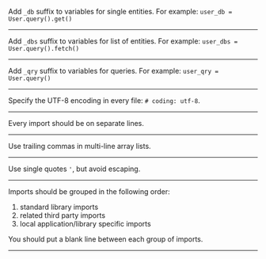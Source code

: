 Add `_db` suffix to variables for single entities. For example:
`user_db = User.query().get()`

-------------------------------------------------------------------------------

Add `_dbs` suffix to variables for list of entities. For example:
`user_dbs = User.query().fetch()`

-------------------------------------------------------------------------------

Add `_qry` suffix to variables for queries. For example:
`user_qry = User.query()`

-------------------------------------------------------------------------------

Specify the UTF-8 encoding in every file: `# coding: utf-8`.

-------------------------------------------------------------------------------

Every import should be on separate lines.

-------------------------------------------------------------------------------

Use trailing commas in multi-line array lists.

-------------------------------------------------------------------------------

Use single quotes `'`, but avoid escaping.

-------------------------------------------------------------------------------

Imports should be grouped in the following order:

1. standard library imports
2. related third party imports
3. local application/library specific imports

You should put a blank line between each group of imports.

-------------------------------------------------------------------------------

